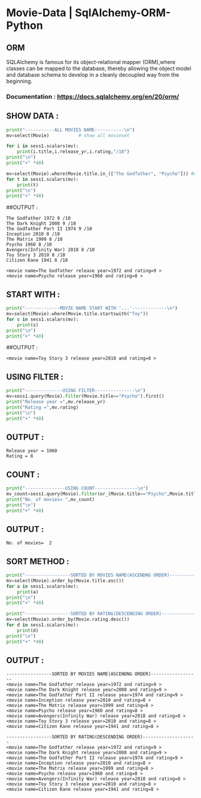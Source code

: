 # Movie-Data | SqlAlchemy-ORM-Python

## ORM
SQLAlchemy is famous for its object-relational mapper (ORM),where classes can be mapped to the database, 
thereby allowing the object model and database schema to develop in a cleanly decoupled way from the beginning.

### Documentation : https://docs.sqlalchemy.org/en/20/orm/
## SHOW DATA :
 
```python
print("-----------ALL MOVIES NAME-----------\n")
mv=select(Movie)           # show all movieset

for i in sess1.scalars(mv):
    print(i.title,i.release_yr,i.rating,"/10")
print("\n")
print("+" *40)    

mv=select(Movie).where(Movie.title.in_(["The Godfather", "Psycho"])) #using where cluse  
for t in sess1.scalars(mv):
    print(t)
print("\n")
print("+" *40)   
```
    
##OUTPUT :
```
The Godfather 1972 9 /10  
The Dark Knight 2008 9 /10
The Godfather Part II 1974 9 /10
Inception 2010 8 /10 
The Matrix 1999 8 /10
Psycho 1960 8 /10
Avengers(Infinity War) 2018 8 /10
Toy Story 3 2010 8 /10 
Citizen Kane 1941 8 /10

<movie name=The Godfather release year=1972 and rating=9 >
<movie name=Psycho release year=1960 and rating=8 >
```
## START WITH :
```python
print("-------------MOVIE NAME START WITH '...'-------------\n")
mv=select(Movie).where(Movie.title.startswith("Toy"))
for s in sess1.scalars(mv):
    print(s)
print("\n")
print("+" *40) 

```
##OUTPUT :
```
<movie name=Toy Story 3 release year=2010 and rating=8 >
```
## USING FILTER :
```python
print("--------------USING FILTER---------------\n")
mv=sess1.query(Movie).filter(Movie.title=="Psycho").first()
print("Release year =",mv.release_yr)
print("Rating =",mv.rating)
print("\n")
print("+" *40)
```
## OUTPUT :
```
Release year = 1960
Rating = 8
```
## COUNT :
```python
print("---------------USING COUNT----------------\n")
mv_count=sess1.query(Movie).filter(or_(Movie.title=="Psycho",Movie.title=="Inception")).count()
print("No. of movies= ",mv_count)
print("\n")
print("+" *40)
```
## OUTPUT :
```
No. of movies=  2
```
## SORT METHOD :
```python
print("-----------------SORTED BY MOVIES NAME(ASCENDNG ORDER)------------------\n")
mv=select(Movie).order_by(Movie.title.asc())
for a in sess1.scalars(mv):
    print(a)
print("\n")
print("+" *40)

print("-----------------SORTED BY RATING(DESCENDING ORDER)-------------------\n")
mv=select(Movie).order_by(Movie.rating.desc())
for d in sess1.scalars(mv):
    print(d)
print("\n")
print("+" *40)
```
## OUTPUT :
```
-----------------SORTED BY MOVIES NAME(ASCENDNG ORDER)------------------
<movie name=The Godfather release year=1972 and rating=9 >
<movie name=The Dark Knight release year=2008 and rating=9 >
<movie name=The Godfather Part II release year=1974 and rating=9 >
<movie name=Inception release year=2010 and rating=8 >
<movie name=The Matrix release year=1999 and rating=8 >
<movie name=Psycho release year=1960 and rating=8 >
<movie name=Avengers(Infinity War) release year=2018 and rating=8 >
<movie name=Toy Story 3 release year=2010 and rating=8 >
<movie name=Citizen Kane release year=1941 and rating=8 >

-----------------SORTED BY RATING(DESCENDING ORDER)--------------------
<movie name=The Godfather release year=1972 and rating=9 >
<movie name=The Dark Knight release year=2008 and rating=9 >
<movie name=The Godfather Part II release year=1974 and rating=9 >
<movie name=Inception release year=2010 and rating=8 >
<movie name=The Matrix release year=1999 and rating=8 >
<movie name=Psycho release year=1960 and rating=8 >
<movie name=Avengers(Infinity War) release year=2018 and rating=8 >
<movie name=Toy Story 3 release year=2010 and rating=8 >
<movie name=Citizen Kane release year=1941 and rating=8 >
```
